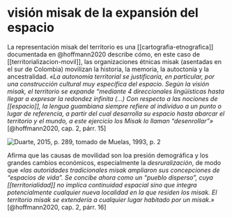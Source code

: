 # visión misak de la expansión del espacio
 La representación misak del territorio es una [[cartografia-etnografica]] documentada en @hoffmann2020 describe cómo, en este caso de [[territorializacion-movil]], las organizaciones étnicas misak (asentadas en el sur de Colombia) movilizan la historia, la memoria, la autoctonía y la ancestralidad. *«La autonomía territorial se justificaría, en particular, por una construcción cultural muy específica del espacio. Según la visión misak, el territorio se expande “mediante 4 direccionales lingüísticas hasta llegar a expresar la redondez infinita (…) Con respecto a las nociones de [[espacio]], la lengua guambiana siempre refiere al individuo a un punto o lugar de referencia, a partir del cual desarrolla su espacio hasta abarcar el territorio y el mundo, a este ejercicio los Misak lo llaman “desenrollar”»* [@hoffmann2020, cap. 2, párr. 15]

![Duarte, 2015, p. 289, tomado de Muelas, 1993, p. 2](https://books.openedition.org/irdeditions/docannexe/image/32687/img-1-small517.jpg)

Afirma que las causas de movilidad son loa presión demográfica y los grandes cambios económicos, especialmente la *desruralización*, de modo que *«las autoridades tradicionales misak ampliaron sus concepciones de “espacios de vida”. Se concibe ahora como un “pueblo disperso”, cuya [[territorialidad]] no implica continuidad espacial sino que integra potencialmente cualquier nueva localidad en la que residen los misak. El territorio misak se extendería a cualquier lugar habitado por un misak.»* [@hoffmann2020, cap. 2, párr. 16]